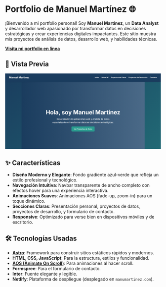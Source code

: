 # Portfolio de Manuel Martínez 🌐

¡Bienvenido a mi portfolio personal! Soy **Manuel Martínez**, un **Data Analyst** y desarrollador web apasionado por transformar datos en decisiones estratégicas y crear experiencias digitales impactantes. Este sitio muestra mis proyectos de análisis de datos, desarrollo web, y habilidades técnicas.

**[Visita mi portfolio en línea](https://manumartinez.netlify.app/)** 

## 📸 Vista Previa

![Vista previa del portfolio](https://github.com/Manu-Martinez/portfolio/blob/main/public/images/portfolio-screenshot.PNG)  


## ✨ Características

- **Diseño Moderno y Elegante**: Fondo gradiente azul-verde que refleja un estilo profesional y tecnológico.
- **Navegación Intuitiva**: Navbar transparente de ancho completo con efectos hover para una experiencia interactiva.
- **Animaciones Suaves**: Animaciones AOS (fade-up, zoom-in) para un toque dinámico.
- **Secciones Claras**: Presentación personal, proyectos de datos, proyectos de desarrollo, y formulario de contacto.
- **Responsive**: Optimizado para verse bien en dispositivos móviles y de escritorio.

## 🛠️ Tecnologías Usadas

- **[Astro](https://astro.build/)**: Framework para construir sitios estáticos rápidos y modernos.
- **HTML, CSS, JavaScript**: Para la estructura, estilos y funcionalidad.
- **[AOS (Animate On Scroll)](https://michalsnik.github.io/aos/)**: Para animaciones al hacer scroll.
- **Formspree**: Para el formulario de contacto.
- **Inter**: Fuente elegante y legible.
- **Netlify**: Plataforma de despliegue (desplegado en `manumartinez.com`).
